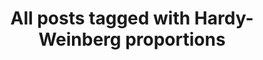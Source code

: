 ---
layout: tag
title: "All posts tagged with Hardy-Weinberg proportions"
permalink: /weblog/tags/hardy-weinberg-proportions/
taxonomy: Hardy-Weinberg proportions
---